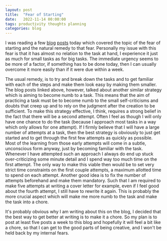 ```yaml
---
layout: post
title:  "Fear of Starting"
date:   2022-11-14 00:00:00
tags: productivity thoughts planning
categories: blog
---
```


I was reading a few [blog](https://the.scapegoat.dev/turning-music-into-a-chore-is-what-made-me-an-artist/) [posts](https://commoncog.com/get-numb-get-good/) today which covered the topic of the fear of starting and the natural remedy to that fear. Personally my issue with this fear is that it has almost no relation to the task at hand, I experience it just as much for small tasks as for big tasks. The immediate urgency seems to be more of a factor, if something has to be done today, then I can usually overcome it more easily than if it were due within a week.

The usual remedy, is to try and break down the tasks and to get familiar with each of the steps and make them look easy by making them smaller. The blog posts linked above, however, talked about another similar strategy which is aiming to become numb to a task. This means that the aim of practicing a task must be to become numb to the small self-criticisms and doubts that creep up and to rely on the judgment after the creation to be sufficient. To make this strategy effective, I think, requires a strong belief in the fact that there will be a second attempt. Often I feel as though I will only have one chance to do the task (because I approach most tasks in a way which only allows for one attempt). If I firmly believe that I will have a large number of attempts at a task, then the best strategy is obviously to just get started and to get through the first few attempts as quickly as possible. Most of the learning from those early attempts will come in a subtle, unconscious form anyway, just by becoming familiar with the task. Whenever I have attempted such an approach I always do end up stuck over-criticizing some minute detail and I spend way too much time on the first attempt. The only way to make this viable then would be to set very strict time constraints on the first couple attempts, a maximum allotted time to spend on each attempt. Another good idea is to fix the number of attempts beforehand and make them mandatory. Such that I am required to make five attempts at writing a cover letter for example, even if I feel good about the fourth attempt, I still have to rewrite it again. This is probably the more crucial aspect which will make me more numb to the task and make the task into a chore.

It's probably obvious why I am writing about this on the blog, I decided that the best way to get better at writing is to make it a chore. So my plan is to post at least five posts a week to this blog and hopefully it will feel a bit like a chore, so that I can get to the good parts of being creative, and I won't be held back by my internal fears.